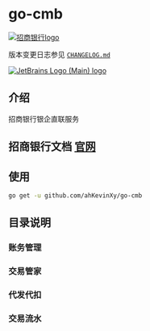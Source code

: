 # go-cmb


[![招商银行logo](docs/static/cmb_logo.jpeg)](docs/static/cmb_logo.jpeg)

版本变更日志参见 [`CHANGELOG.md`](CHANGELOG.md)


[![JetBrains Logo (Main) logo](https://resources.jetbrains.com/storage/products/company/brand/logos/jb_beam.svg "logo")](https://jb.gg/OpenSourceSupport)

## 介绍

招商银行银企直联服务

## 招商银行文档 [官网](https://openbiz.cmbchina.com/developer/UI/business/Index.aspx)


## 使用

```bash
go get -u github.com/ahKevinXy/go-cmb

```

## 目录说明




### 账务管理

### 交易管家


### 代发代扣


### 交易流水

